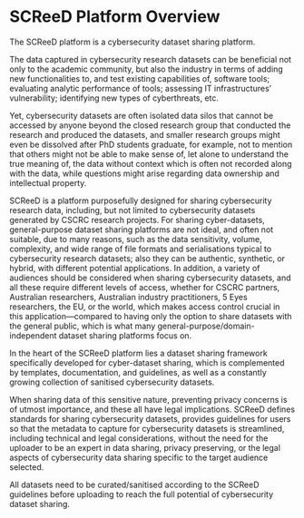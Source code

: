 # SCReeD Platform Overview 

The SCReeD platform is a cybersecurity dataset sharing platform. 

The data captured in cybersecurity research datasets can be beneficial not only to the academic community, but also the industry in terms of adding new functionalities to, and test existing capabilities of, software tools; evaluating analytic performance of tools; assessing IT infrastructures’ vulnerability; identifying new types of cyberthreats, etc. 

Yet, cybersecurity datasets are often isolated data silos that cannot be accessed by anyone beyond the closed research group that conducted the research and produced the datasets, and smaller research groups might even be dissolved after PhD students graduate, for example, not to mention that others might not be able to make sense of, let alone to understand the true meaning of, the data without context which is often not recorded along with the data, while questions might arise regarding data ownership and intellectual property. 

SCReeD is a platform purposefully designed for sharing cybersecurity research data, including, but not limited to cybersecurity datasets generated by CSCRC research projects. For sharing cyber-datasets, general-purpose dataset sharing platforms are not ideal, and often not suitable, due to many reasons, such as the data sensitivity, volume, complexity, and wide range of file formats and serialisations typical to cybersecurity research datasets; also they can be authentic, synthetic, or hybrid, with different potential applications. In addition, a variety of audiences should be considered when sharing cybersecurity datasets, and all these require different levels of access, whether for CSCRC partners, Australian researchers, Australian industry practitioners, 5 Eyes researchers, the EU, or the world, which makes access control crucial in this application—compared to having only the option to share datasets with the general public, which is what many general-purpose/domain-independent dataset sharing platforms focus on.  

In the heart of the SCReeD platform lies a dataset sharing framework specifically developed for cyber-dataset sharing, which is complemented by templates, documentation, and guidelines, as well as a constantly growing collection of sanitised cybersecurity datasets. 

When sharing data of this sensitive nature, preventing privacy concerns is of utmost importance, and these all have legal implications. SCReeD defines standards for sharing cybersecurity datasets, provides guidelines for users so that the metadata to capture for cybersecurity datasets is streamlined, including technical and legal considerations, without the need for the uploader to be an expert in data sharing, privacy preserving, or the legal aspects of cybersecurity data sharing specific to the target audience selected.  

All datasets need to be curated/sanitised according to the SCReeD guidelines before uploading to reach the full potential of cybersecurity dataset sharing. 
